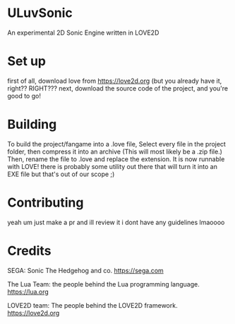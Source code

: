 # ULuvSonic

An experimental 2D Sonic Engine written in LOVE2D

# Set up

first of all, download love from https://love2d.org (but you already have it, right?? RIGHT???
next, download the source code of the project, and you're good to go!

# Building

To build the project/fangame into a .love file, Select every file in the project folder, then compress it into an archive (This will most likely be a .zip file.) Then, rename the file to <gamename>.love and replace the extension. It is now runnable with LOVE! there is probably some utility out there that will turn it into an EXE file but that's out of our scope ;)

# Contributing

yeah um just make a pr and ill review it i dont have any guidelines lmaoooo

# Credits

SEGA: Sonic The Hedgehog and co. https://sega.com

The Lua Team: the people behind the Lua programming language. https://lua.org

LOVE2D team: The people behind the LOVE2D framework. https://love2d.org
